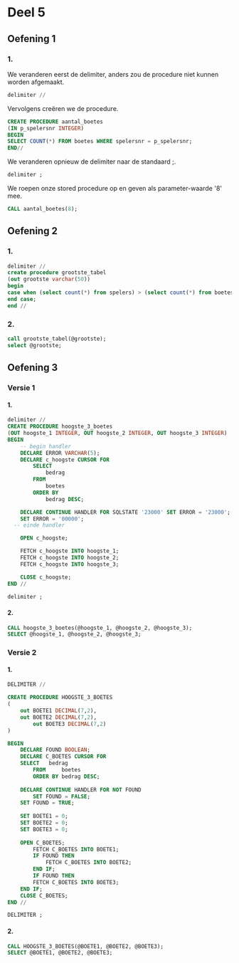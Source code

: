 # Deel 5
## Oefening 1
### 1.
We veranderen eerst de delimiter, anders zou de procedure niet kunnen worden afgemaakt.
```sql
delimiter //
```
Vervolgens creëren we de procedure.
```sql
CREATE PROCEDURE aantal_boetes
(IN p_spelersnr INTEGER)
BEGIN
SELECT COUNT(*) FROM boetes WHERE spelersnr = p_spelersnr;
END//
```
We veranderen opnieuw de delimiter naar de standaard ;.
```sql
delimiter ;
```
We roepen onze stored procedure op en geven als parameter-waarde '8' mee.
```sql
CALL aantal_boetes(8);
```
## Oefening 2
### 1.
```sql
delimiter //
create procedure grootste_tabel
(out grootste varchar(50))
begin
case when (select count(*) from spelers) > (select count(*) from boetes) then set grootste = 'Spelers'; else set grootste = 'Boetes';
end case;
end //
```
### 2.
```sql
call grootste_tabel(@grootste);
select @grootste;
```
## Oefening 3
### Versie 1
#### 1.
```sql
delimiter //
CREATE PROCEDURE hoogste_3_boetes
(OUT hoogste_1 INTEGER, OUT hoogste_2 INTEGER, OUT hoogste_3 INTEGER)
BEGIN
	-- begin handler
	DECLARE ERROR VARCHAR(5);
	DECLARE c_hoogste CURSOR FOR
		SELECT
			bedrag
		FROM
			boetes
		ORDER BY
			bedrag DESC;

	DECLARE CONTINUE HANDLER FOR SQLSTATE '23000' SET ERROR = '23000';
	SET ERROR = '00000';
  -- einde handler

	OPEN c_hoogste;

	FETCH c_hoogste INTO hoogste_1;
	FETCH c_hoogste INTO hoogste_2;
	FETCH c_hoogste INTO hoogste_3;

	CLOSE c_hoogste;
END //

delimiter ;
```
#### 2.
```sql
CALL hoogste_3_boetes(@hoogste_1, @hoogste_2, @hoogste_3);
SELECT @hoogste_1, @hoogste_2, @hoogste_3;
```

### Versie 2
#### 1.
```sql
DELIMITER //

CREATE PROCEDURE HOOGSTE_3_BOETES
(
	out BOETE1 DECIMAL(7,2),
	out BOETE2 DECIMAL(7,2),
    	out BOETE3 DECIMAL(7,2)
)

BEGIN
	DECLARE FOUND BOOLEAN;
   	DECLARE C_BOETES CURSOR FOR
	SELECT	 bedrag
        FROM	 boetes
        ORDER BY bedrag DESC;
        
	DECLARE CONTINUE HANDLER FOR NOT FOUND
		SET FOUND = FALSE;
	SET FOUND = TRUE;
    
    SET BOETE1 = 0;
    SET BOETE2 = 0;
    SET BOETE3 = 0;
    
    OPEN C_BOETES;
    	FETCH C_BOETES INTO BOETE1;
    	IF FOUND THEN
    		FETCH C_BOETES INTO BOETE2;
    	END IF;
    	IF FOUND THEN
		FETCH C_BOETES INTO BOETE3;
	END IF;
    CLOSE C_BOETES;
END //

DELIMITER ;
```

#### 2.
```sql
CALL HOOGSTE_3_BOETES(@BOETE1, @BOETE2, @BOETE3);
SELECT @BOETE1, @BOETE2, @BOETE3;
```
